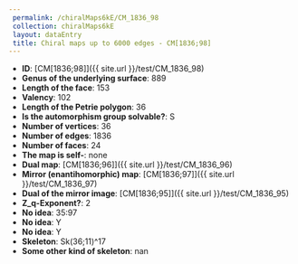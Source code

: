 ```yaml
--- 
 permalink: /chiralMaps6kE/CM_1836_98 
 collection: chiralMaps6kE
 layout: dataEntry
 title: Chiral maps up to 6000 edges - CM[1836;98]
---
```


- **ID**: [CM[1836;98]]({{ site.url }}/test/CM_1836_98)
- **Genus of the underlying surface**: 889
- **Length of the face**: 153
- **Valency**: 102
- **Length of the Petrie polygon**: 36
- **Is the automorphism group solvable?**: S
- **Number of vertices**: 36
- **Number of edges**: 1836
- **Number of faces**: 24
- **The map is self-**: none
- **Dual map**: [CM[1836;96]]({{ site.url }}/test/CM_1836_96)
- **Mirror (enantihomorphic) map**: [CM[1836;97]]({{ site.url }}/test/CM_1836_97)
- **Dual of the mirror image**: [CM[1836;95]]({{ site.url }}/test/CM_1836_95)
- **Z_q-Exponent?**: 2
- **No idea**:  35:97
- **No idea**: Y
- **No idea**: Y
- **Skeleton**: Sk(36;11)^17
- **Some other kind of skeleton**: nan
